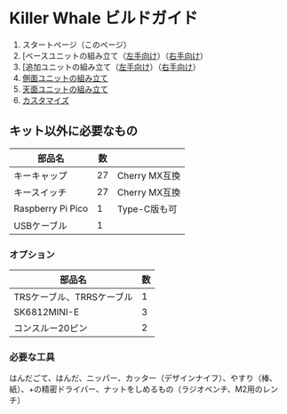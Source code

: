 # Killer Whale ビルドガイド

1. スタートページ（このページ）
2. [ベースユニットの組み立て（[左手向け](左手用/追加ユニット.md)）（[右手向け](右手用/追加ユニット.md)）
3. [追加ユニットの組み立て（[左手向け](左手用/追加ユニット.md)）（[右手向け](右手用/追加ユニット.md)）
4. [側面ユニットの組み立て](README_SIDE.md)
5. [天面ユニットの組み立て](README_TOP.md)
6. [カスタマイズ](README_CUSTOM.md)

## キット以外に必要なもの
|部品名|数||
|-|-|-|
|キーキャップ|27|Cherry MX互換|
|キースイッチ|27|Cherry MX互換|
|Raspberry Pi Pico|1|Type-C版も可|
|USBケーブル|1||

### オプション
|部品名|数|
|-|-|
|TRSケーブル、TRRSケーブル|1||左右分割キーボードとして使えます|
|SK6812MINI-E|3|発光します|
|コンスルー20ピン|2|Raspberry Pi Picoをつけ外しできるようになります|

### 必要な工具
はんだごて、はんだ、ニッパー、カッター（デザインナイフ）、やすり（棒、紙）、+の精密ドライバー、ナットをしめるもの（ラジオペンチ、M2用のレンチ）
